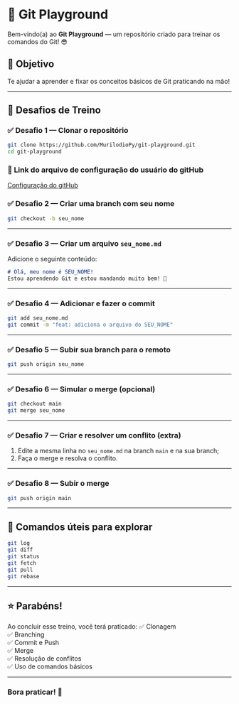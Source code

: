 # 🚀 Git Playground

Bem-vindo(a) ao **Git Playground** — um repositório criado para treinar os comandos do Git! 😎

## 🎯 Objetivo
Te ajudar a aprender e fixar os conceitos básicos de Git praticando na mão!

---

## 📝 Desafios de Treino

### ✅ Desafio 1 — Clonar o repositório
```bash
git clone https://github.com/MurilodioPy/git-playground.git
cd git-playground
```

### 🔗 Link do arquivo de configuração do usuário do gitHub
[Configuração do gitHub](manual\gitconfig.md)

### ✅ Desafio 2 — Criar uma branch com seu nome
```bash
git checkout -b seu_nome
```

---

### ✅ Desafio 3 — Criar um arquivo `seu_nome.md`
Adicione o seguinte conteúdo:
```markdown
# Olá, meu nome é SEU_NOME!
Estou aprendendo Git e estou mandando muito bem! 🚀
```

---

### ✅ Desafio 4 — Adicionar e fazer o commit
```bash
git add seu_nome.md
git commit -m "feat: adiciona o arquivo do SEU_NOME"
```

---

### ✅ Desafio 5 — Subir sua branch para o remoto
```bash
git push origin seu_nome
```

---

### ✅ Desafio 6 — Simular o merge (opcional)
```bash
git checkout main
git merge seu_nome
```

---

### ✅ Desafio 7 — Criar e resolver um conflito (extra)
1. Edite a mesma linha no `seu_nome.md` na branch `main` e na sua branch;
2. Faça o merge e resolva o conflito.

---

### ✅ Desafio 8 — Subir o merge
```bash
git push origin main
```

---

## 🔎 Comandos úteis para explorar
```bash
git log
git diff
git status
git fetch
git pull
git rebase
```

---

## ⭐ Parabéns!
Ao concluir esse treino, você terá praticado:
✅ Clonagem  
✅ Branching  
✅ Commit e Push  
✅ Merge  
✅ Resolução de conflitos  
✅ Uso de comandos básicos

---

### Bora praticar! 🚀


